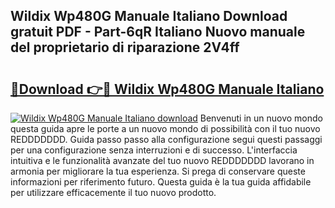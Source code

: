 ## Wildix Wp480G Manuale Italiano Download gratuit PDF - Part-6qR Italiano Nuovo manuale del proprietario di riparazione 2V4ff

# <h2><a href="http://dfb4n0h.blite.top/?on=Wildix+Wp480G+Manuale+Italiano">🔗Download 👉🔴 Wildix Wp480G Manuale Italiano</a></h2>

[![Wildix Wp480G Manuale Italiano download](https://i.imgur.com/lujVjoI.png)](http://dfb4n0h.blite.top/?on=Wildix+Wp480G+Manuale+Italiano)
Benvenuti in un nuovo mondo questa guida apre le porte a un nuovo mondo di possibilità con il tuo nuovo REDDDDDDD. Guida passo passo alla configurazione segui questi passaggi per una configurazione senza interruzioni e di successo. L'interfaccia intuitiva e le funzionalità avanzate del tuo nuovo REDDDDDDD lavorano in armonia per migliorare la tua esperienza. Si prega di conservare queste informazioni per riferimento futuro. Questa guida è la tua guida affidabile per utilizzare efficacemente il tuo nuovo prodotto.
